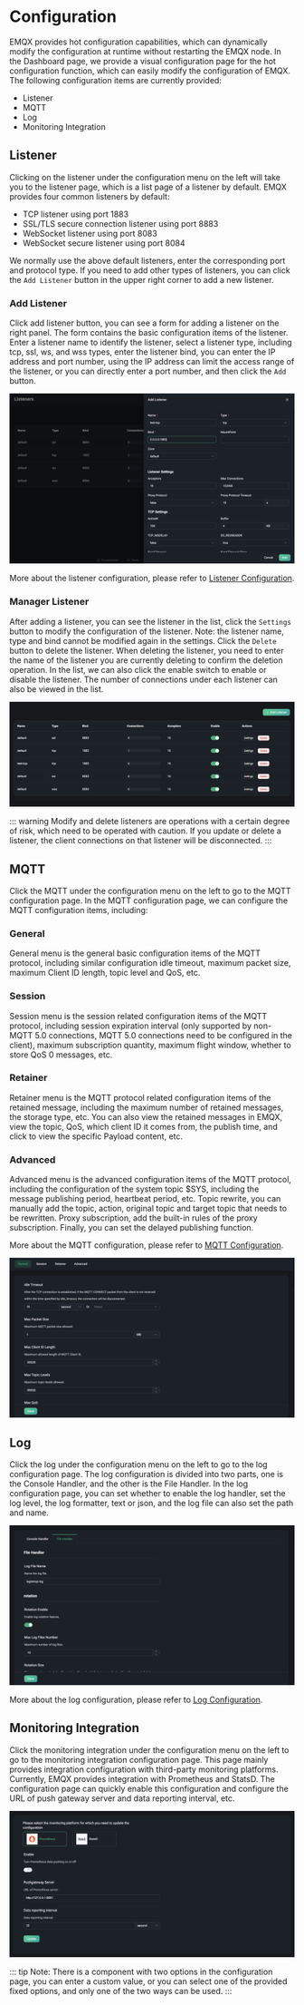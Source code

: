 # Configuration

EMQX provides hot configuration capabilities, which can dynamically modify the configuration at runtime without restarting the EMQX node. In the Dashboard page, we provide a visual configuration page for the hot configuration function, which can easily modify the configuration of EMQX. The following configuration items are currently provided:

- Listener
- MQTT
- Log
- Monitoring Integration

## Listener

Clicking on the listener under the configuration menu on the left will take you to the listener page, which is a list page of a listener by default. EMQX provides four common listeners by default:

- TCP listener using port 1883
- SSL/TLS secure connection listener using port 8883
- WebSocket listener using port 8083
- WebSocket secure listener using port 8084

We normally use the above default listeners, enter the corresponding port and protocol type. If you need to add other types of listeners, you can click the `Add Listener` button in the upper right corner to add a new listener.

### Add Listener

Click add listener button, you can see a form for adding a listener on the right panel. The form contains the basic configuration items of the listener. Enter a listener name to identify the listener, select a listener type, including tcp, ssl, ws, and wss types, enter the listener bind, you can enter the IP address and port number, using the IP address can limit the access range of the listener, or you can directly enter a port number, and then click the `Add` button.

![image](./assets/config-listener-add.png)

More about the listener configuration, please refer to [Listener Configuration](../admin/cfg.md#brokerlisteners).

### Manager Listener

After adding a listener, you can see the listener in the list, click the `Settings` button to modify the configuration of the listener. Note: the listener name, type and bind cannot be modified again in the settings. Click the `Delete` button to delete the listener. When deleting the listener, you need to enter the name of the listener you are currently deleting to confirm the deletion operation. In the list, we can also click the enable switch to enable or disable the listener. The number of connections under each listener can also be viewed in the list.

![image](./assets/config-listener-list.png)

::: warning
Modify and delete listeners are operations with a certain degree of risk, which need to be operated with caution. If you update or delete a listener, the client connections on that listener will be disconnected.
:::

## MQTT

Click the MQTT under the configuration menu on the left to go to the MQTT configuration page. In the MQTT configuration page, we can configure the MQTT configuration items, including:

### General

General menu is the general basic configuration items of the MQTT protocol, including similar configuration idle timeout, maximum packet size, maximum Client ID length, topic level and QoS, etc.

### Session

Session menu is the session related configuration items of the MQTT protocol, including session expiration interval (only supported by non-MQTT 5.0 connections, MQTT 5.0 connections need to be configured in the client), maximum subscription quantity, maximum flight window, whether to store QoS 0 messages, etc.

### Retainer

Retainer menu is the MQTT protocol related configuration items of the retained message, including the maximum number of retained messages, the storage type, etc. You can also view the retained messages in EMQX, view the topic, QoS, which client ID it comes from, the publish time, and click to view the specific Payload content, etc.

### Advanced

Advanced menu is the advanced configuration items of the MQTT protocol, including the configuration of the system topic $SYS, including the message publishing period, heartbeat period, etc. Topic rewrite, you can manually add the topic, action, original topic and target topic that needs to be rewritten. Proxy subscription, add the built-in rules of the proxy subscription. Finally, you can set the delayed publishing function.

More about the MQTT configuration, please refer to [MQTT Configuration](../admin/cfg.md#brokermqtt).

![image](./assets/config-mqtt.png)

## Log

Click the log under the configuration menu on the left to go to the log configuration page. The log configuration is divided into two parts, one is the Console Handler, and the other is the File Handler. In the log configuration page, you can set whether to enable the log handler, set the log level, the log formatter, text or json, and the log file can also set the path and name.

![image](./assets/config-log.png)

More about the log configuration, please refer to [Log Configuration](../admin/cfg.md#log).

## Monitoring Integration

Click the monitoring integration under the configuration menu on the left to go to the monitoring integration configuration page. This page mainly provides integration configuration with third-party monitoring platforms. Currently, EMQX provides integration with Prometheus and StatsD. The configuration page can quickly enable this configuration and configure the URL of push gateway server and data reporting interval, etc.

![image](./assets/config-data-monitor.png)

::: tip
Note: There is a component with two options in the configuration page, you can enter a custom value, or you can select one of the provided fixed options, and only one of the two ways can be used.
:::
